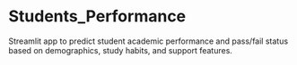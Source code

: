 # Students_Performance
Streamlit app to predict student academic performance and pass/fail status based on demographics, study habits, and support features.
